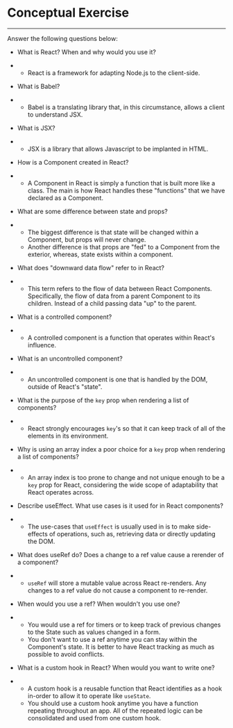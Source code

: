 # Conceptual Exercise
--------
Answer the following questions below:

- What is React? When and why would you use it?  
- 
	- React is a framework for adapting Node.js to the client-side.

- What is Babel?  
- 
	- Babel is a translating library that, in this circumstance, allows a client to understand JSX.

- What is JSX?  
- 
	- JSX is a library that allows Javascript to be implanted in HTML. 

- How is a Component created in React?  
- 
	- A Component in React is simply a function that is built more like a class. The main is how React handles these "functions" that we have declared as a Component.

- What are some difference between state and props?  
- 
	- The biggest difference is that state will be changed within a Component, but props will never change. 
	- Another difference is that props are "fed" to a Component from the exterior, whereas, state exists within a component. 

- What does "downward data flow" refer to in React?  
- 
	- This term refers to the flow of data between React Components. Specifically, the flow of data from a parent Component to its children. Instead of a child passing data "up" to the parent.

- What is a controlled component?  
- 
	- A controlled component is a function that operates within React's influence.

- What is an uncontrolled component?  
- 
	- An uncontrolled component is one that is handled by the DOM, outside of React's "state". 

- What is the purpose of the `key` prop when rendering a list of components?  
- 
	- React strongly encourages `key`'s so that it can keep track of all of the elements in its environment. 

- Why is using an array index a poor choice for a `key` prop when rendering a list of components?  
- 
	- An array index is too prone to change and not unique enough to be a `key` prop for React, considering the wide scope of adaptability that React operates across. 

- Describe useEffect.  What use cases is it used for in React components?  
- 
	- The use-cases that `useEffect` is usually used in is to make side-effects of operations, such as, retrieving data or directly updating the DOM.

- What does useRef do?  Does a change to a ref value cause a rerender of a component?   
- 
	- `useRef` will store a mutable value across React re-renders. Any changes to a ref value do not cause a component to re-render. 

- When would you use a ref? When wouldn't you use one?  
- 
	- You would use a ref for timers or to keep track of previous changes to the State such as values changed in a form.
	- You don't want to use a ref anytime you can stay within the Component's state. It is better to have React tracking as much as possible to avoid conflicts.

- What is a custom hook in React? When would you want to write one?  
- 
	- A custom hook is a reusable function that React identifies as a hook in-order to allow it to operate like `useState`. 
	- You should use a custom hook anytime you have a function repeating throughout an app. All of the repeated logic can be consolidated and used from one custom hook.

